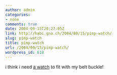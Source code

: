 ```yaml
---
author: admin
categories:
- none
comments: true
date: 2004-09-15T20:27:05Z
link: http://habi.gna.ch/2004/09/15/pimp-watch/
slug: pimp-watch
title: pimp-watch
url: /2004/09/15/pimp-watch/
wordpress_id: 618
---
```


i think i need [a watch](http://www.tokyoflash.com/viewwatch.php?id=53&from=W1) to fit with my belt buckle!
